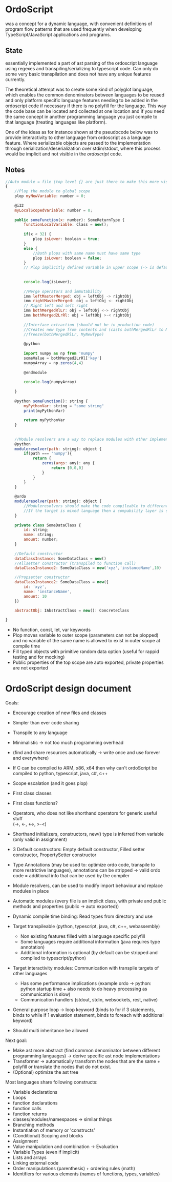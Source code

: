 # OrdoScript
was a concept for a dynamic language, with
convenient definitions of program flow patterns that are used
frequently when developing TypeScript/JavaScript applications and programs.

## State
essentially implemented a part of ast parsing of the ordoscript language using regexes 
and transpiling/serializing to typescript code.
Can only do some very basic transpilation and does not have any unique features currently.

The theoretical attempt was to create some kind of polyglot language, which enables the common denominators between languages
to be reused and only platform specific language features needing to be added in the ordoscript code if necessary
if there is no polyfill for the language.
This way the code base can be located and collected at one location and if you need the same concept in another programming language
you just compile to that language (treating languages like platform).

One of the ideas as for instance shown at the pseudocode below was to provide interactivity
to other language from ordoscript as a language feature. Where serializable objects are passed
to the implementation through serialization/deserialization over stdin/stdout, where this process would be 
implicit and not visible in the *ordoscript* code.

## Notes

```js
//Auto module = file (top level {} are just there to make this more visible)
{
	//Plop the module to global scope
	plop myNewVariable: number = 0;
	
	@i32
	myLocalScopedVariable: number = 0;
	
	public someFunction(x: number): SomeReturnType {
		functionLocalVariable: Class = new();
		
		if(x < 32) {
			plop isLower: boolean = true;
		}
		else {
			//Both plops with same name must have same type
			plop isLower: boolean = false;
		}
		// Plop implicitly defined variable in upper scope (-> is default value 		when if elseif unmatched)
	
		
		console.log(isLower);
		
		//Merge operators and immutability
		imm leftMasterMerged: obj = leftObj -> rightObj
		imm rightMasterMerged: obj = leftObj <- rightObj
		// Right left and left right
		imm bothMergedRlLr: obj = leftObj <-> rightObj
		imm bothMerged2LrRl: obj = leftObj >-< rightObj
		
		//Interface extraction (should not be in production code)
		//Creates new type from contents and (casts bothMergedRlLr to MyNewType)
		//freeze(bothMergedRlLr, MyNewType)
		
		@python
		
		import numpy as np from 'numpy'
		someValue = bothMerged2LrRl['key']
		numpyArray = np.zeros(4,4)
		
		@endmodule
		
		console.log(numpyArray)
		
	}
	
	@python someFunction(): string {
		myPythonVar: string = "some string"
		print(myPythonVar)
		
		return myPythonVar
	}
	
	
	//Module resolvers are a way to replace modules with other implementations
	@python
	moduleresolver(path: string): object {
		if(path === 'numpy'){
			return {
				zeros(args: any): any {
					return [0,0,0]
				}
			}
		}
	}
	
	@ordo
	moduleresolver(path: string): object {
		//Moduleresolvers should make the code compileable to different languages
		//If the target is mixed language then a compability layer is simulated
	}
	
	private class SomeDataClass {
		id: string;
		name: string;
		amount: number;
	}
	
	//Default constructor
	dataClassInstance: SomeDataClass = new()
	//Allsetter constructor (transpiled to function call)
	dataClassInstance2: SomeDataClass = new('xyz','instanceName',10)

	//Propsetter constructor
	dataClassInstance2: SomeDataClass = new({
		id: 'xyz',
		name: 'instanceName',
		amount: 10
	})

	abstractObj: IAbstractClass = new(): ConcreteClass
	
}
```

- No function, const, let, var keywords
- Plop moves variable to outer scope (parameters can not be plopped) and no variable of the same name is allowed to exist in outer scope at compile time
- Fill typed objects with primitive random data option (useful for rappid testing and for mocking)
- Public properties of the top scope are auto exported, private properties are not exported


# OrdoScript design document

Goals: 
- Encourage creation of new files and classes
- Simpler than ever code sharing
- Transpile to any language
- Minimalistic -> not too much programming overhead
- (find and share resources automatically -> write once and use forever and everywhere)
- If C can be compiled to ARM, x86, x64 then why can't ordoScript be compiled to python, typescript, java, c#, c++

- Scope escalation (and it goes plop)
- First class classes
- First class functions?
- Operators, who does not like shorthand operators for generic useful stuff  
(->, <-, <->, >-<)
- Shorthand initializers, constructors, new() type is inferred from variable (only valid in assignment)
- 3 Default constructors: Empty default constructor, Filled setter constructor, PropertySetter constructor
- Type Annotations (may be used to: optimize ordo code, transpile to more restrictive languages), annotations can be stripped -> valid ordo code
= additional info that can be used by the compiler
- Module resolvers, can be used to modify import behaviour and replace modules in place
- Automatic modules (every file is an implicit class, with private and public methods and properties (public -> auto exported))
- Dynamic compile time binding: Read types from directory and use
- Target transpileable (python, typescript, java, c#, c++, webassembly)
	- Non existing features filled with a language specific polyfill
	- Some languages require additional information (java requires type annotation)
	- Additional information is optional (by default can be stripped and compiled to typescript/python)
- Target interactivity modules: Communication with transpile targets of other languages
	- Has some performance implications (example ordo -> python: python startup time + also needs to do heavy processing as communication is slow)
	- Communication handlers (stdout, stdin, websockets, rest, native)
- General purpose loop -> loop keyword (binds to for if 3 statements, binds to while if 1 evaluation statement, binds to foreach with additional keyword)
- Should multi inheritance be allowed

Next goal:
- Make ast more abstract (find common denominator between different programming languages) -> derive specific ast node implementations
- Transformer -> automatically transform the nodes that are the same + polyfill or translate the nodes that do not exist.
- (Optional) optimize the ast tree

Most languages share following constructs:
- Variable declarations
- Loops
- function declarations
- function calls
- function returns
- classes/modules/namespaces -> similar things
- Branching methods
- Instantiation of memory or 'constructs'
- (Conditional) Scoping and blocks
- Assignment
- Value manipulation and combination -> Evaluation
- Variable Types (even if implicit)
- Lists and arrays
- Linking external code
- Order manipulations (parenthesis) + ordering rules (math)
- Identifiers for various elements (names of functions, types, variables)
